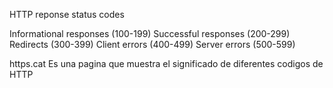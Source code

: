 HTTP reponse status codes

Informational responses (100-199)
Successful responses (200-299)
Redirects (300-399)
Client errors (400-499)
Server errors (500-599)

https.cat
Es una pagina que muestra el significado de diferentes codigos de HTTP
